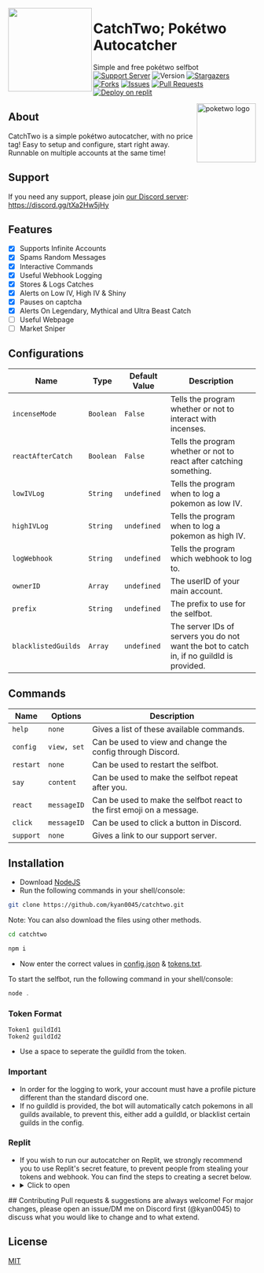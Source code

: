 <meta name="description" content="This AutoCatcher was designed to automatically catch Pokemon spawned on Discord by Poketwo bot. It also offers other utility functions to automate features to make you rich in Poketwo. Apart from autocatching, the bot extends its features to easy customization with easy setup."/>

<meta name="keywords" content="Poketwo, Poketwo AutoCatcher, Poketwo Hack, poketwo selfbot, Poketwo vote, poketwo discord bot, poketwo bot, premium, poketwo commands, Safe autocatcher, catch pokemon, poketwo-hack, poketwo-autocatcher, youtube, poketwo free, poketwo paid, mass trade, github, mass-release, auto-vote, accurate,poketwo official server, poketwo auto catcher, poketwo helper bot, poketwo hack, poketwo rich, poketwo cheat, download,poketwo coins, poketwo shiny, online, how-to-get-rich-in-poketwo , kyan, Fuzzy, AI, Poketwo , latest, 2021, working, 2022"/>

<meta name="author" content="kyan0045"/>
<meta name="url" content="https://github.com/kyan0045/CatchTwo" />
<meta name="og:title" content="CatchTwo; Pokétwo Autocatcher"/>
<meta name="google-site-verification" content="premium best" />
<meta name="og:url" content="https://github.com/kyan0045/CatchTwo" />
<meta name="og:image" content="https://i.imgur.com/85PNo2N.png" />
<meta name="og:description" content="Simplest automation autocatcher and Hack for Poketwo with Market Commands and Poketwo Guide and it is Best and Poketwo command with automation. This bot or selfbot automatically catches Pokemon known as Autocatch on Discord. Several other Features to Easily Get Rich in Poketwo."/>

<!-- Header Top img  -->
<img src="https://media.discordapp.net/attachments/1033334586966552666/1054896887842488422/image.png" lt="poketwo autocatcher logo" align="left" height="170"><h1>CatchTwo; Pokétwo Autocatcher</h1>

Simple and free pokétwo selfbot</br>
[![Support Server](https://img.shields.io/badge/Support_Server-000?style=for-the-badge&logo=&color=informational)](https://discord.gg/tXa2Hw5jHy)
![Version](https://img.shields.io/badge/Version-1.2.1-000?style=for-the-badge&logo=&color=informational)
[![Stargazers](https://img.shields.io/github/stars/kyan0045/CatchTwo?style=for-the-badge&logo=&color=blue)](https://github.com/kyan0045/CatchTwo/stargazers)
[![Forks](https://img.shields.io/github/forks/kyan0045/CatchTwo?style=for-the-badge&logo=&color=blue)](https://github.com/kyan0045/CatchTwo/network/members)
[![Issues](https://img.shields.io/github/issues/kyan0045/CatchTwo?style=for-the-badge&logo=&color=informational)](https://github.com/kyan0045/CatchTwo/issues)
[![Pull Requests](https://img.shields.io/github/issues-pr/kyan0045/CatchTwo?style=for-the-badge&logo=&color=informational)](https://github.com/kyan0045/CatchTwo/pulls)
<a href="https://replit.com/new/github/kyan0045/catchtwo"><img src="https://binbashbanana.github.io/deploy-buttons/buttons/remade/replit.svg" alt="Deploy on replit" /></a>



<img src="https://poketwo.net/_next/image?url=%2Fassets%2Flogo.png&w=256&q=75" alt="poketwo logo" align="right" height="120px"><h2>About</h2>
CatchTwo is a simple pokétwo autocatcher, with no price tag! Easy to setup and configure, start right away. Runnable on multiple accounts at the same time!

<h2 align="left">Support</h2>

If you need any support, please join [our Discord server](https://discord.gg/tXa2Hw5jHy): https://discord.gg/tXa2Hw5jHy

<h2 align="left">Features</h2>

* [x] Supports Infinite Accounts </br>
* [x] Spams Random Messages </br>
* [x] Interactive Commands </br>
* [x] Useful Webhook Logging </br>
* [x] Stores & Logs Catches </br>
* [x] Alerts on Low IV, High IV & Shiny</br>
* [X] Pauses on captcha </br>
* [x] Alerts On Legendary, Mythical and Ultra Beast Catch </br>
* [ ] Useful Webpage </br>
* [ ] Market Sniper </br>

<h2 align="left">Configurations</h2>


| Name  | Type | Default Value | Description |
| ------------- | ------------- | ------------- | ------------- |
| ```incenseMode```  | ```Boolean``` | ```False```  | Tells the program whether or not to interact with incenses. |
| ```reactAfterCatch```  | ```Boolean``` | ```False```  | Tells the program whether or not to react after catching something. |
| ```lowIVLog```  | ```String``` | ```undefined```  | Tells the program when to log a pokemon as low IV. |
| ```highIVLog```  | ```String``` | ```undefined```  | Tells the program when to log a pokemon as high IV. |
| ```logWebhook```  | ```String``` | ```undefined```  | Tells the program which webhook to log to. |
| ```ownerID```  | ```Array``` | ```undefined```  | The userID of your main account. |
| ```prefix```  | ```String``` | ```undefined```  | The prefix to use for the selfbot. |
| ```blacklistedGuilds```  | ```Array``` | ```undefined```  | The server IDs of servers you do not want the bot to catch in, if no guildId is provided. |

<h2 align="left">Commands</h2>

| Name  | Options | Description |
| ------------- | ------------- | ------------- |
| ```help```  | ```none```  | Gives a list of these available commands. |
| ```config```  | ```view, set```  | Can be used to view and change the config through Discord. |
| ```restart```  | ```none``` | Can be used to restart the selfbot. |
| ```say```  | ```content``` | Can be used to make the selfbot repeat after you. |
| ```react```  | ```messageID``` | Can be used to make the selfbot react to the first emoji on a message. |
| ```click```  | ```messageID``` | Can be used to click a button in Discord. |
| ```support```  | ```none``` | Gives a link to our support server. |

## Installation

- Download [NodeJS](https://nodejs.org/en/download)
- Run the following commands in your shell/console:

```bash
git clone https://github.com/kyan0045/catchtwo.git
```
Note: You can also download the files using other methods.

```bash
cd catchtwo
```

```bash
npm i
```
- Now enter the correct values in [config.json](./config.json) & [tokens.txt](./tokens.txt).

To start the selfbot, run the following command in your shell/console:
```javascript
node .
```

### Token Format
```
Token1 guildId1
Token2 guildId2
``` 
- Use a space to seperate the guildId from the token.

### Important

* In order for the logging to work, your account must have a profile picture different than the standard discord one.
* If no guildId is provided, the bot will automatically catch pokemons in all guilds available, to prevent this, either add a guildId, or blacklist certain guilds in the config.

### Replit

* If you wish to run our autocatcher on Replit, we strongly recommend you to use Replit's secret feature, to prevent people from stealing your tokens and webhook. You can find the steps to creating a secret below.
* <details><summary>Click to open</summary>
  1. Open your CatchTwo repl, and look for the "Secrets" tool. </br>
  <img src="https://media.discordapp.net/attachments/1031166956541333675/1134430854421151744/Opera_Snapshot_2023-07-28_122147_replit.com.png">
  </br>
  2. Click the secret tool, go to the new window, and click "New Secret".
  <img src="https://media.discordapp.net/attachments/1031166956541333675/1134432967180169256/Opera_Snapshot_2023-07-28_122438_replit.com.png?width=972&height=551">
  3. Create a secret called "TOKENS", put your tokens and guildId's in, and click "Save"
  <img src="https://media.discordapp.net/attachments/1031166956541333675/1134432967465377792/Opera_Snapshot_2023-07-28_122640_replit.com.png?width=1039&height=149">
  4. Create a secret called "CONFIG", put your config in, and click "Save"
  <img src="https://media.discordapp.net/attachments/1031166956541333675/1134432994149548072/Opera_Snapshot_2023-07-28_122751_replit.com.png?width=1039&height=171">
  And... you're done!
</details>
## Contributing
Pull requests & suggestions are always welcome! For major changes, please open an issue/DM me on Discord first (@kyan0045) to discuss what you would like to change and to what extend.

## License
[MIT](https://choosealicense.com/licenses/mit/)
